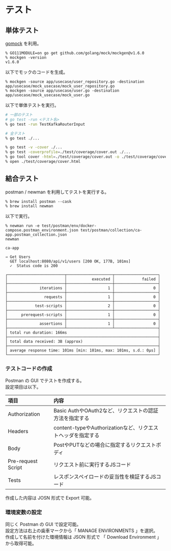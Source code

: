 # テスト

## 単体テスト

[gomock](https://github.com/golang/mock) を利用。

```
% GO111MODULE=on go get github.com/golang/mock/mockgen@v1.6.0
% mockgen -version
v1.6.0
```

以下でモックのコードを生成。

```
% mockgen -source app/usecase/user_repository.go -destination app/usecase/mock_usecase/mock_user_repository.go
% mockgen -source app/usecase/user.go -destination app/usecase/mock_usecase/mock_user.go
```

以下で単体テストを実行。

```zsh
# 一部のテスト
# go test -run <テスト名>
% go test -run TestKafkaRouterInput

# 全テスト
% go test ./...

% go test -v -cover ./...
% go test -coverprofile=./test/coverage/cover.out ./...
% go tool cover -html=./test/coverage/cover.out -o ./test/coverage/cover.html
% open ./test/coverage/cover.html
```

## 結合テスト

postman / newman を利用してテストを実行する。

```
% brew install postman --cask
% brew install newman
```

以下で実行。

```
% newman run -e test/postman/env/docker-compose.postman_environment.json test/postman/collection/ca-app.postman_collection.json
newman

ca-app

→ Get Users
  GET localhost:8080/api/v1/users [200 OK, 177B, 101ms]
  ✓  Status code is 200

┌─────────────────────────┬────────────────────┬───────────────────┐
│                         │           executed │            failed │
├─────────────────────────┼────────────────────┼───────────────────┤
│              iterations │                  1 │                 0 │
├─────────────────────────┼────────────────────┼───────────────────┤
│                requests │                  1 │                 0 │
├─────────────────────────┼────────────────────┼───────────────────┤
│            test-scripts │                  2 │                 0 │
├─────────────────────────┼────────────────────┼───────────────────┤
│      prerequest-scripts │                  1 │                 0 │
├─────────────────────────┼────────────────────┼───────────────────┤
│              assertions │                  1 │                 0 │
├─────────────────────────┴────────────────────┴───────────────────┤
│ total run duration: 166ms                                        │
├──────────────────────────────────────────────────────────────────┤
│ total data received: 3B (approx)                                 │
├──────────────────────────────────────────────────────────────────┤
│ average response time: 101ms [min: 101ms, max: 101ms, s.d.: 0µs] │
└──────────────────────────────────────────────────────────────────┘
```

### テストコードの作成

Postman の GUI でテストを作成する。  
設定項目は以下。

|項目|内容|
|:---|:---|
|Authorization|Basic AuthやOAuth2など、リクエストの認証方法を指定する|
|Headers|content-typeやAuthorizationなど、リクエストヘッダを指定する|
|Body|PostやPUTなどの場合に指定するリクエストボディ|
|Pre-request Script|リクエスト前に実行するJSコード|
|Tests|レスポンスペイロードの妥当性を検証するJSコード|

作成した内容は JOSN 形式で Export 可能。

### 環境変数の設定

同じく Postman の GUI で設定可能。  
設定方法は右上の歯車マークから「 MANAGE ENVIRONMENTS 」を選択。  
作成して名前を付けた環境情報は JSON 形式で 「 Download Environment 」から取得可能。